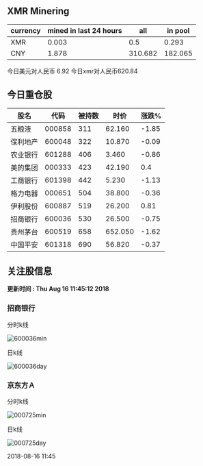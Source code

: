 ## XMR Minering

|currency|mined in last 24 hours|all|in pool|
|---|---|---|---|
|XMR|0.003|0.5|0.293|
|CNY|1.878|310.682|182.065|

今日美元对人民币 6.92	今日xmr对人民币620.84


## 今日重仓股 

|股名|代码|被持数|时价|涨跌%|
|---|---|---|---|---|
|五粮液|000858|311|62.160|-1.85|
|保利地产|600048|322|10.870|-0.09|
|农业银行|601288|406|3.460|-0.86|
|美的集团|000333|423|42.190|0.4|
|工商银行|601398|442|5.230|-1.13|
|格力电器|000651|504|38.800|-0.36|
|伊利股份|600887|519|26.200|0.81|
|招商银行|600036|530|26.500|-0.75|
|贵州茅台|600519|658|652.050|-1.62|
|中国平安|601318|690|56.820|-0.37|

## 关注股信息
**更新时间 : Thu Aug 16 11:45:12 2018**
### 招商银行 
分时k线

![600036min](http://image.sinajs.cn/newchart/min/n/sh600036.gif)

日k线

![600036day](http://image.sinajs.cn/newchart/daily/n/sh600036.gif)

### 京东方Ａ 
分时k线

![000725min](http://image.sinajs.cn/newchart/min/n/sz000725.gif)

日k线

![000725day](http://image.sinajs.cn/newchart/daily/n/sz000725.gif)

2018-08-16 11:45